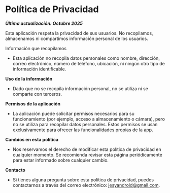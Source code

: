 # Política de Privacidad



***Última actualización: Octubre 2025***



Esta aplicación respeta la privacidad de sus usuarios. No recopilamos, almacenamos ni compartimos información personal de los usuarios.



Información que recopilamos

* Esta aplicación no recopila datos personales como nombre, dirección, correo electrónico, número de teléfono, ubicación, ni ningún otro tipo de información identificable.



**Uso de la información**

* Dado que no se recopila información personal, no se utiliza ni se comparte con terceros.



**Permisos de la aplicación**

* La aplicación puede solicitar permisos necesarios para su funcionamiento (por ejemplo, acceso a almacenamiento o cámara), pero no se utiliza para recopilar datos personales. Estos permisos se usan exclusivamente para ofrecer las funcionalidades propias de la app.



**Cambios en esta política**

* Nos reservamos el derecho de modificar esta política de privacidad en cualquier momento. Se recomienda revisar esta página periódicamente para estar informado sobre cualquier cambio.



**Contacto**

* Si tienes alguna pregunta sobre esta política de privacidad, puedes contactarnos a través del correo electrónico: jesyandroid@gmail.com.

